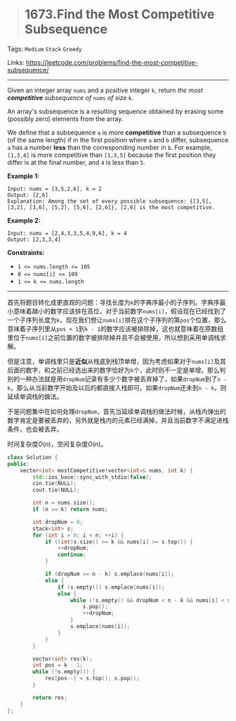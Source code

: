 > # 1673.Find the Most Competitive Subsequence

Tags: `Medium` `Stack` `Greedy`

Links: https://leetcode.com/problems/find-the-most-competitive-subsequence/

----

Given an integer array `nums` and a positive integer `k`, return *the most **competitive** subsequence of* `nums` *of size* `k`.

An array's subsequence is a resulting sequence obtained by erasing some (possibly zero) elements from the array.

We define that a subsequence `a` is more **competitive** than a subsequence `b` (of the same length) if in the first position where `a` and `b` differ, subsequence `a` has a number **less** than the corresponding number in `b`. For example, `[1,3,4]` is more competitive than `[1,3,5]` because the first position they differ is at the final number, and `4` is less than `5`.

**Example 1:**

```
Input: nums = [3,5,2,6], k = 2
Output: [2,6]
Explanation: Among the set of every possible subsequence: {[3,5], [3,2], [3,6], [5,2], [5,6], [2,6]}, [2,6] is the most competitive.
```

**Example 2:**

```
Input: nums = [2,4,3,3,5,4,9,6], k = 4
Output: [2,3,3,4]
```

**Constraints:**

- `1 <= nums.length <= 105`
- `0 <= nums[i] <= 109`
- `1 <= k <= nums.length`

-------

首先将题目转化成更直观的问题：寻找长度为`k`的字典序最小的子序列。字典序最小意味着越小的数字应该排在高位，对于当前数字`nums[i]`，假设现在已经找到了一个子序列长度为`k`，现在我们想让`nums[i]`排在这个子序列的第`pos`个位置，那么意味着子序列里从`pos + 1`到`k - 1`的数字应该被排除掉，这也就意味着在原数组里位于`nums[i]`之前位置的数字被排除掉并且不会被使用，所以想到采用单调栈求解。

但是注意，单调栈里只是**近似**从栈底到栈顶单增，因为考虑如果对于`nums[i]`及其后面的数字，和之前已经选出来的数字恰好为`k`个，此时则不一定是单增。那么判别的一种办法就是用`dropNum`记录有多少个数字被丢弃掉了，如果`dropNum`到了`n - k`，那么从当前数字开始及以后的都直接入栈即可。如果`dropNum`还未到`n - k`，则延续单调栈的做法。

于是问题集中在如何处理`dropNum`，首先当延续单调栈的做法时候，从栈内弹出的数字肯定是要被丢弃的，另外就是栈内的元素已经满掉，并且当前数字不满足进栈条件，也会被丢弃。

时间复杂度$O(n)$，空间复杂度$O(n)$。

```c++
class Solution {
public:
    vector<int> mostCompetitive(vector<int>& nums, int k) {
    	std::ios_base::sync_with_stdio(false);
    	cin.tie(NULL);
    	cout.tie(NULL);

    	int n = nums.size();
    	if (n == k) return nums;

    	int dropNum = 0;
    	stack<int> s;
    	for (int i = 0; i < n; ++i) {
    		if ((int)s.size() >= k && nums[i] >= s.top()) {
    			++dropNum;
    			continue;
    		}

    		if (dropNum >= n - k) s.emplace(nums[i]);
    		else {
    			if (s.empty()) s.emplace(nums[i]);
    			else {
    				while (!s.empty() && dropNum < n - k && nums[i] < s.top()) {
    					s.pop();
    					++dropNum;
    				}
    				s.emplace(nums[i]);
    			}
    		}
    	}

    	vector<int> res(k);
    	int pos = k - 1;
    	while (!s.empty()) {
    		res[pos--] = s.top(); s.pop();
    	}

    	return res;
    }
};
```

